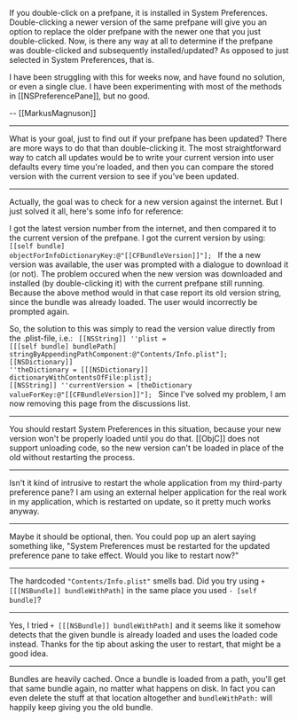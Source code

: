 If you double-click on a prefpane, it is installed in System Preferences. Double-clicking a newer version of the same prefpane will give you an option to replace the older prefpane with the newer one that you just double-clicked. Now, is there any way at all to determine if the prefpane was double-clicked and subsequently installed/updated? As opposed to just selected in System Preferences, that is.

I have been struggling with this for weeks now, and have found no solution, or even a single clue. I have been experimenting with most of the methods in [[NSPreferencePane]], but no good.

 -- [[MarkusMagnuson]]

----
What is your goal, just to find out if your prefpane has been updated? There are more ways to do that than double-clicking it. The most straightforward way to catch all updates would be to write your current version into user defaults every time you're loaded, and then you can compare the stored version with the current version to see if you've been updated.

----
Actually, the goal was to check for a new version against the internet. But I just solved it all, here's some info for reference:

I got the latest version number from the internet, and then compared it to the current version of the prefpane. I got the current version by using:
<code>
[[self bundle] objectForInfoDictionaryKey:@"[[CFBundleVersion]]"];
</code>
If the a new version was available, the user was prompted with a dialogue to download it (or not). The problem occured when the new version was downloaded and installed (by double-clicking it) with the current prefpane still running. Because the above method would in that case report its old version string, since the bundle was already loaded. The user would incorrectly be prompted again.

So, the solution to this was simply to read the version value directly from the .plist-file, i.e.:
<code>
[[NSString]] ''plist = [[[self bundle] bundlePath] stringByAppendingPathComponent:@"Contents/Info.plist"];
[[NSDictionary]] ''theDictionary = [[[NSDictionary]] dictionaryWithContentsOfFile:plist];
[[NSString]] ''currentVersion = [theDictionary valueForKey:@"[[CFBundleVersion]]"];
</code>
Since I've solved my problem, I am now removing this page from the discussions list.

----
You should restart System Preferences in this situation, because your new version won't be properly loaded until you do that. [[ObjC]] does not support unloading code, so the new version can't be loaded in place of the old without restarting the process.

----
Isn't it kind of intrusive to restart the whole application from my third-party preference pane? I am using an external helper application for the real work in my application, which is restarted on update, so it pretty much works anyway.

----
Maybe it should be optional, then. You could pop up an alert saying something like, "System Preferences must be restarted for the updated preference pane to take effect. Would you like to restart now?"

----
The hardcoded <code>"Contents/Info.plist"</code> smells bad.  Did you try using <code>+ [[[NSBundle]] bundleWithPath]</code> in the same place you used <code>- [self bundle]</code>?

----
Yes, I tried <code>+ [[[NSBundle]] bundleWithPath]</code> and it seems like it somehow detects that the given bundle is already loaded and uses the loaded code instead. Thanks for the tip about asking the user to restart, that might be a good idea.

----
Bundles are heavily cached. Once a bundle is loaded from a path, you'll get that same bundle again, no matter what happens on disk. In fact you can even delete the stuff at that location altogether and <code>bundleWithPath:</code> will happily keep giving you the old bundle.
